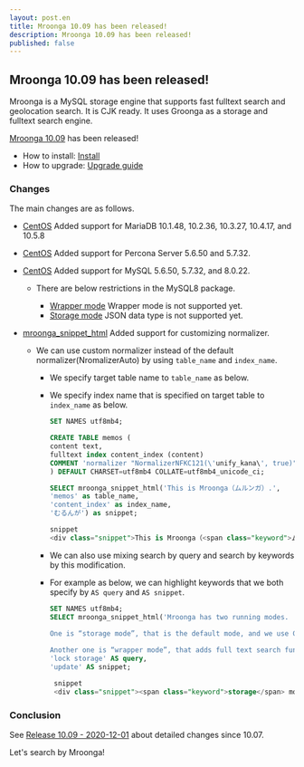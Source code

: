 ```yaml
---
layout: post.en
title: Mroonga 10.09 has been released!
description: Mroonga 10.09 has been released!
published: false
---
```


## Mroonga 10.09 has been released!

Mroonga is a MySQL storage engine that supports fast fulltext search
and geolocation search. It is CJK ready. It uses Groonga as a storage
and fulltext search engine.

[Mroonga 10.09](/docs/news.html#release-10-09) has been released!

* How to install: [Install](/docs/install.html)
* How to upgrade: [Upgrade guide](/docs/upgrade.html)

### Changes

The main changes are as follows.

* [CentOS](/docs/install/centos.html) Added support for MariaDB 10.1.48, 10.2.36, 10.3.27, 10.4.17, and 10.5.8

* [CentOS](/docs/install/centos.html) Added support for Percona Server 5.6.50 and 5.7.32.

* [CentOS](/docs/install/centos.html) Added support for MySQL 5.6.50, 5.7.32, and 8.0.22.

  * There are below restrictions in the MySQL8 package.

    * [Wrapper mode](/docs/tutorial/wrapper.html) Wrapper mode is not supported yet.
    * [Storage mode](/docs/tutorial/storage.html) JSON data type is not supported yet.

* [mroonga_snippet_html](/docs/reference/udf/mroonga_snippet_html.html) Added support for customizing normalizer.

  * We can use custom normalizer instead of the default normalizer(NromalizerAuto) by using ``table_name`` and ``index_name``.

    * We specify target table name to ``table_name`` as below.

    * We specify index name that is specified on target table  to ``index_name`` as below.

      ```sql
      SET NAMES utf8mb4;

      CREATE TABLE memos (
      content text,
      fulltext index content_index (content)
      COMMENT 'normalizer "NormalizerNFKC121(\'unify_kana\', true)"'
      ) DEFAULT CHARSET=utf8mb4 COLLATE=utf8mb4_unicode_ci;

      SELECT mroonga_snippet_html('This is Mroonga（ムルンガ）.',
      'memos' as table_name,
      'content_index' as index_name,
      'むるんが') as snippet;

      snippet
      <div class="snippet">This is Mroonga（<span class="keyword">ムルンガ</span>）.</div>
      ```

    * We can also use mixing search by query and search by keywords by this modification.

    * For example as below, we can highlight keywords that we both specify by ``AS query`` and ``AS snippet``.

      ```sql
      SET NAMES utf8mb4;
      SELECT mroonga_snippet_html('Mroonga has two running modes.

      One is “storage mode”, that is the default mode, and we use Groonga for both storing data and searching. With this mode, you can have full benefits of Groonga described above, like fast data update, lock-free full text search and geolocation search. But it does not support transactions.
         
      Another one is “wrapper mode”, that adds full text search function on other storage engines like MyISAM or InnoDB. With this mode, you can use Groonga’s fast full text search with having the benefits of the storage engine, ex. transaction in InnoDB. But you cannot have benefits from Groonga’s read-lock free characteristic. And you might have the performance bottle neck in the storage engine in updating data.',
      'lock storage' AS query,
      'update' AS snippet;

       snippet
       <div class="snippet"><span class="keyword">storage</span> mode”, that is the default mode, and we use Groonga for both storing data and searching. With this mode, you can have full benefits of Groonga described above, like fast data <span class="keyword">update</span>, <span class="keyword">lock</span>-fr</div><div class="snippet">text search function on other <span class="keyword">storage</span> engines like MyISAM or InnoDB. With this mode, you can use Groonga’s fast full text search with having the benefits of the <span class="keyword">storage</span> engine, ex. transaction in In</div><div class="snippet">noDB. But you cannot have benefits from Groonga’s read-<span class="keyword">lock</span> free characteristic. And you might have the performance bottle neck in the <span class="keyword">storage</span> engine in updating data.</div>
       ```

### Conclusion

See [Release 10.09 - 2020-12-01](/docs/news.html#release-10-09) about detailed changes since 10.07.

Let's search by Mroonga!
